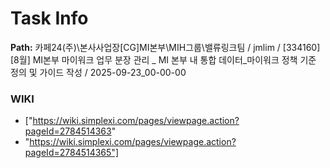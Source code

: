 # Task Info

**Path:** 카페24(주)\본사사업장\[CG]MI본부\MIH그룹\밸류링크팀 / jmlim / [334160] [8월] MI본부 마이워크 업무 분장 관리 _ MI 본부 내 통합 데이터_마이워크 정책 기준 정의 및 가이드 작성 / 2025-09-23_00-00-00

### WIKI
- ["https://wiki.simplexi.com/pages/viewpage.action?pageId=2784514363"
- "https://wiki.simplexi.com/pages/viewpage.action?pageId=2784514365"]


